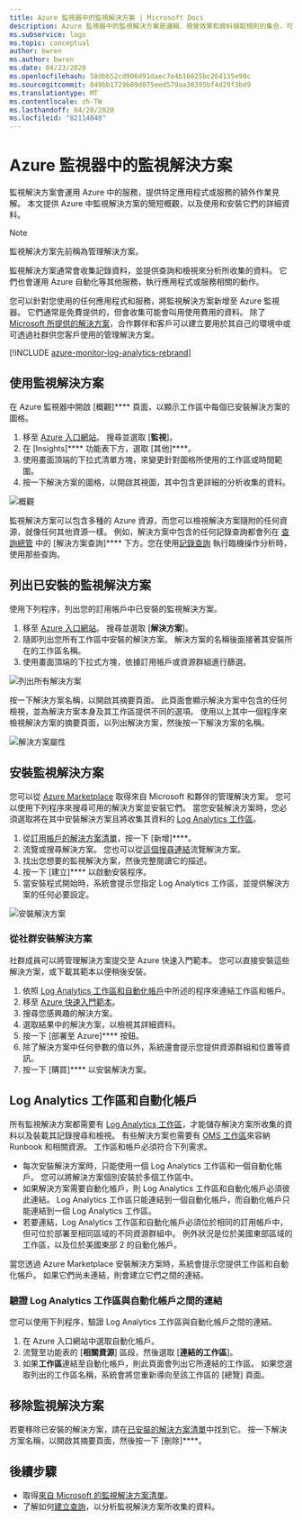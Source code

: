 ```yaml
---
title: Azure 監視器中的監視解決方案 | Microsoft Docs
description: Azure 監視器中的監視解決方案是邏輯、視覺效果和資料擷取規則的集合，可提供針對特定問題領域進行計量的樞紐分析。  本文提供有關安裝及使用監視解決方案的資訊。
ms.subservice: logs
ms.topic: conceptual
author: bwren
ms.author: bwren
ms.date: 04/23/2020
ms.openlocfilehash: 58dbb52cd906d91daec7e4b16625bc264135e90c
ms.sourcegitcommit: 849bb1729b89d075eed579aa36395bf4d29f3bd9
ms.translationtype: MT
ms.contentlocale: zh-TW
ms.lasthandoff: 04/28/2020
ms.locfileid: "82114848"
---
```

# <a name="monitoring-solutions-in-azure-monitor"></a>Azure 監視器中的監視解決方案

監視解決方案會運用 Azure 中的服務，提供特定應用程式或服務的額外作業見解。 本文提供 Azure 中監視解決方案的簡短概觀，以及使用和安裝它們的詳細資料。

> [!NOTE]
> 監視解決方案先前稱為管理解決方案。

監視解決方案通常會收集記錄資料，並提供查詢和檢視來分析所收集的資料。 它們也會運用 Azure 自動化等其他服務，執行應用程式或服務相關的動作。

您可以針對您使用的任何應用程式和服務，將監視解決方案新增至 Azure 監視器。 它們通常是免費提供的，但會收集可能會叫用使用費用的資料。 除了 [Microsoft 所提供的解決方案](solutions-creating.md)，合作夥伴和客戶可以建立要用於其自己的環境中或可透過社群供您客戶使用的管理解決方案。

[!INCLUDE [azure-monitor-log-analytics-rebrand](../../../includes/azure-monitor-log-analytics-rebrand.md)]

## <a name="use-monitoring-solutions"></a>使用監視解決方案

在 Azure 監視器中開啟 [概觀]**** 頁面，以顯示工作區中每個已安裝解決方案的圖格。 

1. 移至 [Azure 入口網站](https://ms.portal.azure.com)。 搜尋並選取 [**監視**]。
1. 在 [Insights]**** 功能表下方，選取 [其他]****。
1. 使用畫面頂端的下拉式清單方塊，來變更針對圖格所使用的工作區或時間範圍。
1. 按一下解決方案的圖格，以開啟其視圖，其中包含更詳細的分析收集的資料。

![概觀](media/solutions/overview.png)

監視解決方案可以包含多種的 Azure 資源，而您可以檢視解決方案隨附的任何資源，就像任何其他資源一樣。 例如，解決方案中包含的任何記錄查詢都會列在 [查詢總管](../log-query/get-started-portal.md#load-queries) 中的 [解決方案查詢]**** 下方。您在使用[記錄查詢](../log-query/log-query-overview.md) 執行臨機操作分析時，使用那些查詢。

## <a name="list-installed-monitoring-solutions"></a>列出已安裝的監視解決方案

使用下列程序，列出您的訂用帳戶中已安裝的監視解決方案。

1. 移至 [Azure 入口網站](https://ms.portal.azure.com)。 搜尋並選取 [**解決方案**]。
1. 隨即列出您所有工作區中安裝的解決方案。 解決方案的名稱後面接著其安裝所在的工作區名稱。
1. 使用畫面頂端的下拉式方塊，依據訂用帳戶或資源群組進行篩選。


![列出所有解決方案](media/solutions/list-solutions-all.png)

按一下解決方案名稱，以開啟其摘要頁面。 此頁面會顯示解決方案中包含的任何檢視，並為解決方案本身及其工作區提供不同的選項。 使用以上其中一個程序來檢視解決方案的摘要頁面，以列出解決方案，然後按一下解決方案的名稱。

![解決方案屬性](media/solutions/solution-properties.png)

## <a name="install-a-monitoring-solution"></a>安裝監視解決方案

您可以從 [Azure Marketplace](https://azuremarketplace.microsoft.com) 取得來自 Microsoft 和夥伴的管理解決方案。 您可以使用下列程序來搜尋可用的解決方案並安裝它們。 當您安裝解決方案時，您必須選取將在其中安裝解決方案且將收集其資料的 [Log Analytics 工作區](../platform/manage-access.md)。

1. 從[訂用帳戶的解決方案清單](#list-installed-monitoring-solutions)，按一下 [新增]****。
1. 流覽或搜尋解決方案。 您也可以從[這個搜尋連結](https://azuremarketplace.microsoft.com/en-us/marketplace/apps/category/management-tools?page=1&subcategories=management-solutions)流覽解決方案。
1. 找出您想要的監視解決方案，然後完整閱讀它的描述。
1. 按一下 [建立]**** 以啟動安裝程序。
1. 當安裝程式開始時，系統會提示您指定 Log Analytics 工作區，並提供解決方案的任何必要設定。

![安裝解決方案](media/solutions/install-solution.png)

### <a name="install-a-solution-from-the-community"></a>從社群安裝解決方案

社群成員可以將管理解決方案提交至 Azure 快速入門範本。 您可以直接安裝這些解決方案，或下載其範本以便稍後安裝。

1. 依照 [Log Analytics 工作區和自動化帳戶](#log-analytics-workspace-and-automation-account)中所述的程序來連結工作區和帳戶。
2. 移至 [Azure 快速入門範本](https://azure.microsoft.com/documentation/templates/)。 
3. 搜尋您感興趣的解決方案。
4. 選取結果中的解決方案，以檢視其詳細資料。
5. 按一下 [部署至 Azure]**** 按鈕。
6. 除了解決方案中任何參數的值以外，系統還會提示您提供資源群組和位置等資訊。
7. 按一下 [購買]**** 以安裝解決方案。

## <a name="log-analytics-workspace-and-automation-account"></a>Log Analytics 工作區和自動化帳戶

所有監視解決方案都需要有 [Log Analytics 工作區](../platform/manage-access.md)，才能儲存解決方案所收集的資料以及裝載其記錄搜尋和檢視。 有些解決方案也需要有 [OMS 工作區](../../automation/automation-security-overview.md#automation-account-overview)來容納 Runbook 和相關資源。 工作區和帳戶必須符合下列需求。

* 每次安裝解決方案時，只能使用一個 Log Analytics 工作區和一個自動化帳戶。 您可以將解決方案個別安裝於多個工作區中。
* 如果解決方案需要自動化帳戶，則 Log Analytics 工作區和自動化帳戶必須彼此連結。 Log Analytics 工作區只能連結到一個自動化帳戶，而自動化帳戶只能連結到一個 Log Analytics 工作區。
* 若要連結，Log Analytics 工作區和自動化帳戶必須位於相同的訂用帳戶中，但可位於部署至相同區域的不同資源群組中。 例外狀況是位於美國東部區域的工作區，以及位於美國東部 2 的自動化帳戶。

當您透過 Azure Marketplace 安裝解決方案時，系統會提示您提供工作區和自動化帳戶。 如果它們尚未連結，則會建立它們之間的連結。

### <a name="verify-the-link-between-a-log-analytics-workspace-and-automation-account"></a>驗證 Log Analytics 工作區與自動化帳戶之間的連結

您可以使用下列程序，驗證 Log Analytics 工作區與自動化帳戶之間的連結。

1. 在 Azure 入口網站中選取自動化帳戶。
1. 流覽至功能表的 [**相關資源**] 區段，然後選取 [**連結的工作區**]。
1. 如果**工作區**連結至自動化帳戶，則此頁面會列出它所連結的工作區。 如果您選取列出的工作區名稱，系統會將您重新導向至該工作區的 [總覽] 頁面。

## <a name="remove-a-monitoring-solution"></a>移除監視解決方案

若要移除已安裝的解決方案，請在[已安裝的解決方案清單](#list-installed-monitoring-solutions)中找到它。 按一下解決方案名稱，以開啟其摘要頁面，然後按一下 [刪除]****。

## <a name="next-steps"></a>後續步驟

* 取得[來自 Microsoft 的監視解決方案清單](solutions-inventory.md)。
* 了解如何[建立查詢](../log-query/log-query-overview.md)，以分析監視解決方案所收集的資料。
